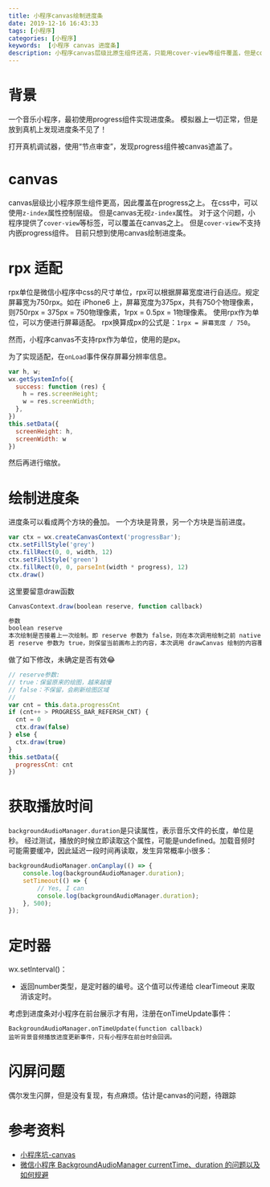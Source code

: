 ```yaml
---
title: 小程序canvas绘制进度条
date: 2019-12-16 16:43:33
tags: [小程序]
categories: [小程序]
keywords:  [小程序 canvas 进度条]
description: 小程序canvas层级比原生组件还高，只能用cover-view等组件覆盖，但是cover-view不支持嵌套progress组件，因此使用canvas绘制进度条。目前canvas不支持rpx单位。
---
```


# 背景

一个音乐小程序，最初使用progress组件实现进度条。
模拟器上一切正常，但是放到真机上发现进度条不见了！

打开真机调试器，使用“节点审查”，发现progress组件被canvas遮盖了。
<!-- more -->

# canvas

canvas层级比小程序原生组件更高，因此覆盖在progress之上。
在css中，可以使用`z-index`属性控制层级。
但是canvas无视`z-index`属性。
对于这个问题，小程序提供了`cover-view`等标签，可以覆盖在canvas之上。
但是`cover-view`不支持内嵌progress组件。
目前只想到使用canvas绘制进度条。

# rpx 适配

rpx单位是微信小程序中css的尺寸单位，rpx可以根据屏幕宽度进行自适应。规定屏幕宽为750rpx。如在 iPhone6 上，屏幕宽度为375px，共有750个物理像素，则750rpx = 375px = 750物理像素，1rpx = 0.5px = 1物理像素。
使用rpx作为单位，可以方便进行屏幕适配。
rpx换算成px的公式是：`1rpx = 屏幕宽度 / 750`。

然而，小程序canvas不支持rpx作为单位，使用的是px。

为了实现适配，在`onLoad`事件保存屏幕分辨率信息。
```js
var h, w;
wx.getSystemInfo({
  success: function (res) {
    h = res.screenHeight;
    w = res.screenWidth;
  },
})
this.setData({
  screenHeight: h,
  screenWidth: w
})
```
然后再进行缩放。

# 绘制进度条

进度条可以看成两个方块的叠加。
一个方块是背景，另一个方块是当前进度。
```js
var ctx = wx.createCanvasContext('progressBar');
ctx.setFillStyle('grey')
ctx.fillRect(0, 0, width, 12)
ctx.setFillStyle('green')
ctx.fillRect(0, 0, parseInt(width * progress), 12)
ctx.draw()
```

这里要留意draw函数
```js
CanvasContext.draw(boolean reserve, function callback)

参数
boolean reserve
本次绘制是否接着上一次绘制。即 reserve 参数为 false，则在本次调用绘制之前 native 层会先清空画布再继续绘制；
若 reserve 参数为 true，则保留当前画布上的内容，本次调用 drawCanvas 绘制的内容覆盖在上面，默认 false。
```

做了如下修改，未确定是否有效😂
```js
// reserve参数:
// true：保留原来的绘图，越来越慢
// false：不保留，会刷新绘图区域
// 
var cnt = this.data.progressCnt
if (cnt++ > PROGRESS_BAR_REFERSH_CNT) {
  cnt = 0
  ctx.draw(false)
} else {
  ctx.draw(true)
}
this.setData({
  progressCnt: cnt
})
```

# 获取播放时间

`backgroundAudioManager.duration`是只读属性，表示音乐文件的长度，单位是秒。
经过测试，播放的时候立即读取这个属性，可能是undefined。加载音频时可能需要缓冲，因此延迟一段时间再读取，发生异常概率小很多：
```js
backgroundAudioManager.onCanplay(() => {
    console.log(backgroundAudioManager.duration);
    setTimeout(() => {
        // Yes, I can
        console.log(backgroundAudioManager.duration);
    }, 500);
});
```

# 定时器

wx.setInterval()：
- 返回number类型，是定时器的编号。这个值可以传递给 clearTimeout 来取消该定时。

考虑到进度条对小程序在前台展示才有用，注册在onTimeUpdate事件：
```
BackgroundAudioManager.onTimeUpdate(function callback)
监听背景音频播放进度更新事件，只有小程序在前台时会回调。
```

# 闪屏问题

偶尔发生闪屏，但是没有复现，有点麻烦。估计是canvas的问题，待跟踪


# 参考资料

- [小程序坑-canvas](https://segmentfault.com/a/1190000011805262)
- [微信小程序 BackgroundAudioManager currentTime、duration 的问题以及如何规避](https://www.onlyling.com/archives/390)

